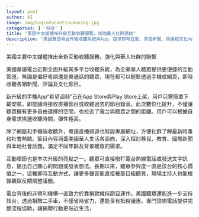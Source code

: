 ```yaml
---
layout: post
author: AI
image: img/Logintocontinueusing.jpg
categories: [ '科技' ]
title: "美國中文媒體推升級互動收聽服務，加強華人社群連結"
description: "美國華語電台升級收聽系統與App，提供即時互動、多語新聞、評論和文化內容，涵蓋移民、教育及社會話題，聽眾參與更便捷並支持捐贈服務。"
---
```

美國主要中文媒體推出全新互動收聽服務，強化與華人社群的聯繫

美國華語電台近期全面升級其多平台收聽系統，為全美華人聽眾提供更便捷的互動管道。無論是偏好粵語還是普通話的聽眾，現在都可以輕鬆透過手機或網頁，即時收聽各類新聞、評論及文化節目。

新升級的手機App“希望调频”已在App Store與Play Store上架，用戶只需簡單下載安裝，即能隨時接收直播節目或收聽過去的節目錄音。此次數位化提升，不僅讓聽眾擁有更多自由選擇的空間，也拉近了電台與聽眾之間的距離。用戶可以根據自身需求挑選收聽時間，彈性極高。

除了網路和手機端收聽外，粵語直播頻道也特設專屬網址，方便社群了解最新時事和社會熱點。節目內容涵蓋美國華人生活各面向，深入探討移民、教育、國際新聞與本地社會話題，滿足不同年齡及背景聽眾的需求。

互動環節也是本次升級的亮點之一。聽眾可直接撥打電台熱線電話或發送文字訊息，提出自己關心的問題或發表想法。長期以來，聽眾參與度一直是該台的核心價值之一，這種即時互動方式，讓更多聲音能直接被節目組聽見，現場主持人也能根據觀眾反饋調整議題。

電台背後的非營利機構一直致力於靠捐款維持節目運作。美國聽眾還能進一步支持該台，透過捐贈二手車，不僅省時省力，還能享有抵稅優惠。專門諮詢電話提供完整流程協助，讓捐贈行動更貼近生活，